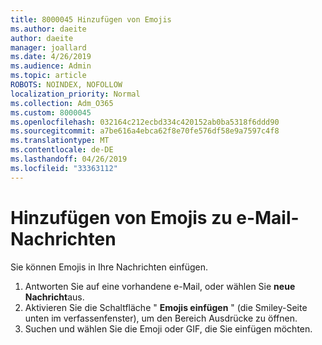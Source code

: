 ```yaml
---
title: 8000045 Hinzufügen von Emojis
ms.author: daeite
author: daeite
manager: joallard
ms.date: 4/26/2019
ms.audience: Admin
ms.topic: article
ROBOTS: NOINDEX, NOFOLLOW
localization_priority: Normal
ms.collection: Adm_O365
ms.custom: 8000045
ms.openlocfilehash: 032164c212ecbd334c420152ab0ba5318f6ddd90
ms.sourcegitcommit: a7be616a4ebca62f8e70fe576df58e9a7597c4f8
ms.translationtype: MT
ms.contentlocale: de-DE
ms.lasthandoff: 04/26/2019
ms.locfileid: "33363112"
---
```

# <a name="adding-emojis-to-email-messages"></a>Hinzufügen von Emojis zu e-Mail-Nachrichten

Sie können Emojis in Ihre Nachrichten einfügen.

1. Antworten Sie auf eine vorhandene e-Mail, oder wählen Sie **neue Nachricht**aus.
1. Aktivieren Sie die Schaltfläche " **Emojis einfügen** " (die Smiley-Seite unten im verfassenfenster), um den Bereich Ausdrücke zu öffnen.
1. Suchen und wählen Sie die Emoji oder GIF, die Sie einfügen möchten.